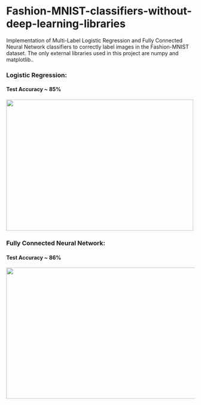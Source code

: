# Fashion-MNIST-classifiers-without-deep-learning-libraries
Implementation of Multi-Label Logistic Regression and Fully Connected Neural Network classifiers to correctly label images in the Fashion-MNIST dataset. The only external libraries used in this project are numpy and matplotlib..
### Logistic Regression:
#### Test Accuracy ~ 85%
<img src="https://user-images.githubusercontent.com/96948413/151179561-8f3b4051-5c1c-4db2-bd75-ac35ea14f6d0.png" width="500" height="350">

### Fully Connected Neural Network:
#### Test Accuracy ~ 86%
<img src="https://user-images.githubusercontent.com/96948413/151183434-0a348130-a5e3-43b9-ae34-c5b9d4cb566e.png" width="700" height="350">




